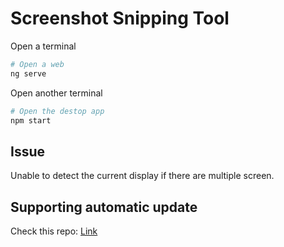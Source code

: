 # Screenshot Snipping Tool


Open a terminal

```sh
# Open a web
ng serve
```

Open another terminal

```sh
# Open the destop app
npm start
```

## Issue

Unable to detect the current display if there are multiple screen.

## Supporting automatic update

Check this repo: [Link](https://github.com/dudaka/markdown-editor)
